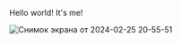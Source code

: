 Hello world!
It's me!

![Снимок экрана от 2024-02-25 20-55-51](https://github.com/iloginov26/me/assets/161151756/c32e35a3-2aae-4722-9dc7-3d24e2bad71b)
